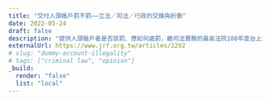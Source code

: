 ```yaml
---
title: "交付人頭帳戶罰不罰——立法／司法／行政的交鋒與折衝"
date: 2022-05-24
draft: false
description: "提供人頭帳戶者是否該罰、應如何處罰，繼司法實務的最高法院108年度台上大字第3101號刑事大法庭裁定後，法務部提出洗錢防制法修正草案，嘗試明文化「交付人頭帳戶」之可罰性，就此揭開本系列討論的序幕。"
externalUrl: https://www.jrf.org.tw/articles/2292
# slug: "dummy-account-illegality"
# tags: ["criminal law", "opinion"]
_build:
  render: "false"
  list: "local"
---
```

